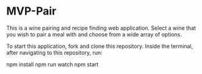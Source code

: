 # MVP-Pair

This is a wine pairing and recipe finding web application. Select a wine that you wish to pair a meal with and choose from a wide array of options.

To start this application, fork and clone this repository. Inside the terminal, after navigating to this repository, run:

npm install
npm run watch
npm start
